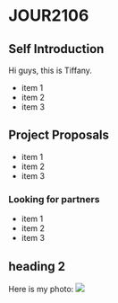 # JOUR2106

## Self Introduction
Hi guys, this is Tiffany. 

* item 1
* item 2
* item 3

## Project Proposals

* item 1
* item 2
* item 3

### Looking for partners

* item 1
* item 2
* item 3

## heading 2


Here is my photo:
![](https://www.google.com/images/branding/googlelogo/2x/googlelogo_color_272x92dp.png)
